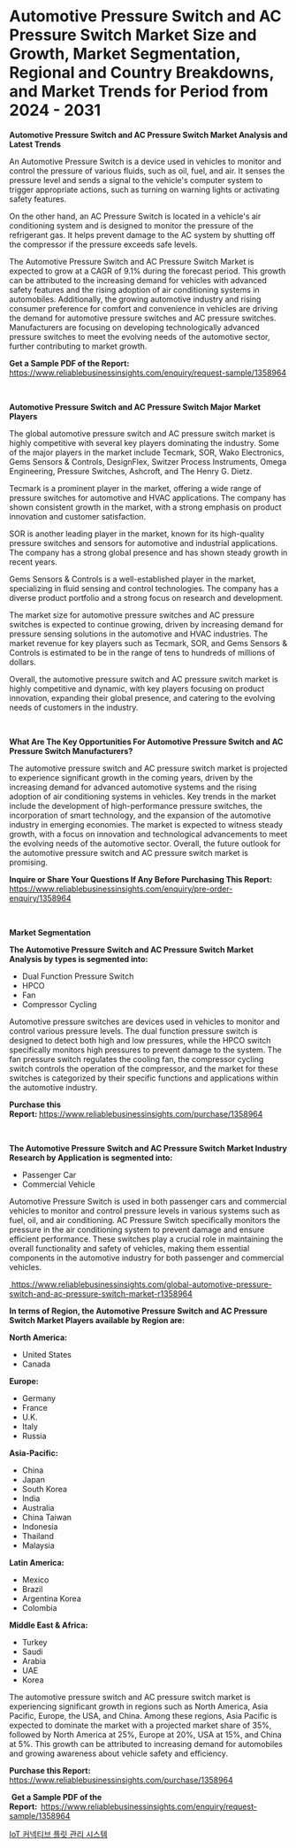 <p><h1>Automotive Pressure Switch and AC Pressure Switch Market Size and Growth, Market Segmentation, Regional and Country Breakdowns, and Market Trends for Period from 2024 -  2031</h1></p><p><strong>Automotive Pressure Switch and AC Pressure Switch Market Analysis and Latest Trends</strong></p>
<p><p>An Automotive Pressure Switch is a device used in vehicles to monitor and control the pressure of various fluids, such as oil, fuel, and air. It senses the pressure level and sends a signal to the vehicle's computer system to trigger appropriate actions, such as turning on warning lights or activating safety features. </p><p>On the other hand, an AC Pressure Switch is located in a vehicle's air conditioning system and is designed to monitor the pressure of the refrigerant gas. It helps prevent damage to the AC system by shutting off the compressor if the pressure exceeds safe levels. </p><p>The Automotive Pressure Switch and AC Pressure Switch Market is expected to grow at a CAGR of 9.1% during the forecast period. This growth can be attributed to the increasing demand for vehicles with advanced safety features and the rising adoption of air conditioning systems in automobiles. Additionally, the growing automotive industry and rising consumer preference for comfort and convenience in vehicles are driving the demand for automotive pressure switches and AC pressure switches. Manufacturers are focusing on developing technologically advanced pressure switches to meet the evolving needs of the automotive sector, further contributing to market growth.</p></p>
<p><strong>Get a Sample PDF of the Report:&nbsp;</strong> <a href="https://www.reliablebusinessinsights.com/enquiry/request-sample/1358964">https://www.reliablebusinessinsights.com/enquiry/request-sample/1358964</a></p>
<p>&nbsp;</p>
<p><strong>Automotive Pressure Switch and AC Pressure Switch Major Market Players</strong></p>
<p><p>The global automotive pressure switch and AC pressure switch market is highly competitive with several key players dominating the industry. Some of the major players in the market include Tecmark, SOR, Wako Electronics, Gems Sensors & Controls, DesignFlex, Switzer Process Instruments, Omega Engineering, Pressure Switches, Ashcroft, and The Henry G. Dietz.</p><p>Tecmark is a prominent player in the market, offering a wide range of pressure switches for automotive and HVAC applications. The company has shown consistent growth in the market, with a strong emphasis on product innovation and customer satisfaction. </p><p>SOR is another leading player in the market, known for its high-quality pressure switches and sensors for automotive and industrial applications. The company has a strong global presence and has shown steady growth in recent years.</p><p>Gems Sensors & Controls is a well-established player in the market, specializing in fluid sensing and control technologies. The company has a diverse product portfolio and a strong focus on research and development.</p><p>The market size for automotive pressure switches and AC pressure switches is expected to continue growing, driven by increasing demand for pressure sensing solutions in the automotive and HVAC industries. The market revenue for key players such as Tecmark, SOR, and Gems Sensors & Controls is estimated to be in the range of tens to hundreds of millions of dollars.</p><p>Overall, the automotive pressure switch and AC pressure switch market is highly competitive and dynamic, with key players focusing on product innovation, expanding their global presence, and catering to the evolving needs of customers in the industry.</p></p>
<p>&nbsp;</p>
<p><strong>What Are The Key Opportunities For Automotive Pressure Switch and AC Pressure Switch Manufacturers?</strong></p>
<p><p>The automotive pressure switch and AC pressure switch market is projected to experience significant growth in the coming years, driven by the increasing demand for advanced automotive systems and the rising adoption of air conditioning systems in vehicles. Key trends in the market include the development of high-performance pressure switches, the incorporation of smart technology, and the expansion of the automotive industry in emerging economies. The market is expected to witness steady growth, with a focus on innovation and technological advancements to meet the evolving needs of the automotive sector. Overall, the future outlook for the automotive pressure switch and AC pressure switch market is promising.</p></p>
<p><strong>Inquire or Share Your Questions If Any Before Purchasing This Report:</strong> <a href="https://www.reliablebusinessinsights.com/enquiry/pre-order-enquiry/1358964">https://www.reliablebusinessinsights.com/enquiry/pre-order-enquiry/1358964</a></p>
<p>&nbsp;</p>
<p><strong>Market Segmentation</strong></p>
<p><strong>The Automotive Pressure Switch and AC Pressure Switch Market Analysis by types is segmented into:</strong></p>
<p><ul><li>Dual Function Pressure Switch</li><li>HPCO</li><li>Fan</li><li>Compressor Cycling</li></ul></p>
<p><p>Automotive pressure switches are devices used in vehicles to monitor and control various pressure levels. The dual function pressure switch is designed to detect both high and low pressures, while the HPCO switch specifically monitors high pressures to prevent damage to the system. The fan pressure switch regulates the cooling fan, the compressor cycling switch controls the operation of the compressor, and the market for these switches is categorized by their specific functions and applications within the automotive industry.</p></p>
<p><strong>Purchase this Report:&nbsp;</strong><a href="https://www.reliablebusinessinsights.com/purchase/1358964">https://www.reliablebusinessinsights.com/purchase/1358964</a></p>
<p>&nbsp;</p>
<p><strong>The Automotive Pressure Switch and AC Pressure Switch Market Industry Research by Application is segmented into:</strong></p>
<p><ul><li>Passenger Car</li><li>Commercial Vehicle</li></ul></p>
<p><p>Automotive Pressure Switch is used in both passenger cars and commercial vehicles to monitor and control pressure levels in various systems such as fuel, oil, and air conditioning. AC Pressure Switch specifically monitors the pressure in the air conditioning system to prevent damage and ensure efficient performance. These switches play a crucial role in maintaining the overall functionality and safety of vehicles, making them essential components in the automotive industry for both passenger and commercial vehicles.</p></p>
<p><a href="https://www.reliablebusinessinsights.com/global-automotive-pressure-switch-and-ac-pressure-switch-market-r1358964">&nbsp;https://www.reliablebusinessinsights.com/global-automotive-pressure-switch-and-ac-pressure-switch-market-r1358964</a></p>
<p><strong>In terms of Region, the Automotive Pressure Switch and AC Pressure Switch Market Players available by Region are:</strong></p>
<p>
    <p> <strong> North America: </strong>
        <ul>
            <li>United States</li>
            <li>Canada</li>
        </ul>
        </p> 
    <p> <strong> Europe: </strong>
        <ul>
            <li>Germany</li>
            <li>France</li>
            <li>U.K.</li>
            <li>Italy</li>
            <li>Russia</li>
        </ul>
        </p> 
    <p> <strong> Asia-Pacific: </strong>
        <ul>
            <li>China</li>
            <li>Japan</li>
            <li>South Korea</li>
            <li>India</li>
            <li>Australia</li>
            <li>China Taiwan</li>
            <li>Indonesia</li>
            <li>Thailand</li>
            <li>Malaysia</li>
        </ul>
        </p> 
    <p> <strong> Latin America: </strong>
        <ul>
            <li>Mexico</li>
            <li>Brazil</li>
            <li>Argentina Korea</li>
            <li>Colombia</li>
        </ul>
        </p> 
    <p> <strong> Middle East & Africa: </strong>
        <ul>
            <li>Turkey</li>
            <li>Saudi</li>
            <li>Arabia</li>
            <li>UAE</li>
            <li>Korea</li>
        </ul>
    </p>
    </p>
<p><p>The automotive pressure switch and AC pressure switch market is experiencing significant growth in regions such as North America, Asia Pacific, Europe, the USA, and China. Among these regions, Asia Pacific is expected to dominate the market with a projected market share of 35%, followed by North America at 25%, Europe at 20%, USA at 15%, and China at 5%. This growth can be attributed to increasing demand for automobiles and growing awareness about vehicle safety and efficiency.</p></p>
<p><strong>Purchase this Report: </strong><a href="https://www.reliablebusinessinsights.com/purchase/1358964">https://www.reliablebusinessinsights.com/purchase/1358964</a></p>
<p>&nbsp;<strong>Get a Sample PDF of the Report:&nbsp;&nbsp;</strong><a href="https://www.reliablebusinessinsights.com/enquiry/request-sample/1358964">https://www.reliablebusinessinsights.com/enquiry/request-sample/1358964</a></p>
<p><strong></strong></p>
<p><p><a href="https://github.com/vs10l4sfg5c/Market-Research-Report-List-2/blob/main/189845981704.md">IoT 커넥티브 플릿 관리 시스템</a></p></p>